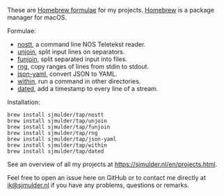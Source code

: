 These are [Homebrew formulae](https://docs.brew.sh/Taps) for my projects.
[Homebrew](https://brew.sh) is a package manager for macOS.

Formulae:
 - [nostt](https://github.com/sjmulder/nostt), a command line NOS Teletekst
   reader.
 - [unjoin](https://github.com/sjmulder/unjoin), split input lines on
   separators.
 - [funjoin](https://github.com/sjmulder/funjoin), split separated input into
   files.
 - [rng](https://github.com/sjmulder/rng), copy ranges of lines from stdin to
   stdout.
 - [json-yaml](https://github.com/sjmulder/json-yaml), convert JSON to YAML.
 - [within](https://github.com/sjmulder/within), run a command in other
   directories.
 - [dated](https://github.com/sjmulder/dated), add a timestamp to every line
   of a stream.

Installation:

    brew install sjmulder/tap/nostt
    brew install sjmulder/tap/unjoin
    brew install sjmulder/tap/funjoin
    brew install sjmulder/tap/rng
    brew install sjmulder/tap/json-yaml
    brew install sjmulder/tap/within
    brew install sjmulder/tap/dated

See an overview of all my projects at https://sjmulder.nl/en/projects.html.

Feel free to open an issue here on GitHub or to contact me directly at
ik@sjmulder.nl if you have any problems, questions or remarks.

